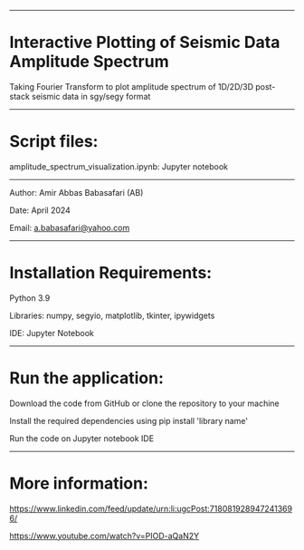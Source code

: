 --------------------------------------------------------------------------------------------------------------------------------------
# Interactive Plotting of Seismic Data Amplitude Spectrum

Taking Fourier Transform to plot amplitude spectrum of 1D/2D/3D post-stack seismic data in sgy/segy format

--------------------------------------------------------------------------------------------------------------------------------------
# Script files:

amplitude_spectrum_visualization.ipynb: Jupyter notebook

--------------------------------------------------------------------------------------------------------------------------------------

Author: Amir Abbas Babasafari (AB)

Date: April 2024

Email: a.babasafari@yahoo.com

--------------------------------------------------------------------------------------------------------------------------------------
# Installation Requirements:

Python 3.9

Libraries: numpy, segyio, matplotlib, tkinter, ipywidgets

IDE: Jupyter Notebook

--------------------------------------------------------------------------------------------------------------------------------------
# Run the application:

Download the code from GitHub or clone the repository to your machine

Install the required dependencies using pip install 'library name'

Run the code on Jupyter notebook IDE

--------------------------------------------------------------------------------------------------------------------------------------
# More information:

https://www.linkedin.com/feed/update/urn:li:ugcPost:7180819289472413696/

https://www.youtube.com/watch?v=PIOD-aQaN2Y 


